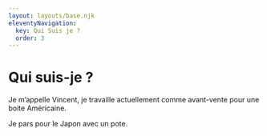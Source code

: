 ```yaml
---
layout: layouts/base.njk
eleventyNavigation:
  key: Qui Suis je ?
  order: 3
---
```

# Qui suis-je ?

Je m’appelle Vincent, je travaille actuellement comme avant-vente pour une boite Américaine.

Je pars pour le Japon avec un pote.
